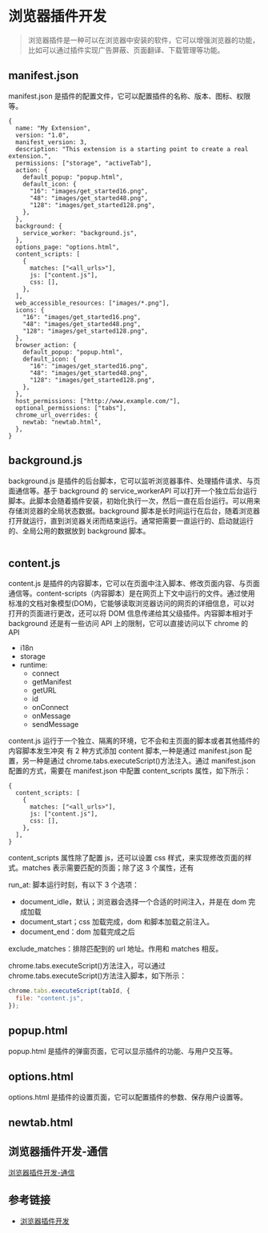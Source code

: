 # 浏览器插件开发

> 浏览器插件是一种可以在浏览器中安装的软件，它可以增强浏览器的功能，比如可以通过插件实现广告屏蔽、页面翻译、下载管理等功能。

## manifest.json

manifest.json 是插件的配置文件，它可以配置插件的名称、版本、图标、权限等。

```json5
{
  name: "My Extension",
  version: "1.0",
  manifest_version: 3,
  description: "This extension is a starting point to create a real extension.",
  permissions: ["storage", "activeTab"],
  action: {
    default_popup: "popup.html",
    default_icon: {
      "16": "images/get_started16.png",
      "48": "images/get_started48.png",
      "128": "images/get_started128.png",
    },
  },
  background: {
    service_worker: "background.js",
  },
  options_page: "options.html",
  content_scripts: [
    {
      matches: ["<all_urls>"],
      js: ["content.js"],
      css: [],
    },
  ],
  web_accessible_resources: ["images/*.png"],
  icons: {
    "16": "images/get_started16.png",
    "48": "images/get_started48.png",
    "128": "images/get_started128.png",
  },
  browser_action: {
    default_popup: "popup.html",
    default_icon: {
      "16": "images/get_started16.png",
      "48": "images/get_started48.png",
      "128": "images/get_started128.png",
    },
  },
  host_permissions: ["http://www.example.com/"],
  optional_permissions: ["tabs"],
  chrome_url_overrides: {
    newtab: "newtab.html",
  },
}
```

## background.js

background.js 是插件的后台脚本，它可以监听浏览器事件、处理插件请求、与页面通信等。基于 background 的 service_workerAPI 可以打开一个独立后台运行脚本。此脚本会随着插件安装，初始化执行一次，然后一直在后台运行。可以用来存储浏览器的全局状态数据。background 脚本是长时间运行在后台，随着浏览器打开就运行，直到浏览器关闭而结束运行。通常把需要一直运行的、启动就运行的、全局公用的数据放到 background 脚本。

```js

```

## content.js

content.js 是插件的内容脚本，它可以在页面中注入脚本、修改页面内容、与页面通信等。content-scripts（内容脚本）是在网页上下文中运行的文件。通过使用标准的文档对象模型(DOM)，它能够读取浏览器访问的网页的详细信息，可以对打开的页面进行更改，还可以将 DOM 信息传递给其父级插件。内容脚本相对于 background 还是有一些访问 API 上的限制，它可以直接访问以下 chrome 的 API

- i18n
- storage
- runtime:
  - connect
  - getManifest
  - getURL
  - id
  - onConnect
  - onMessage
  - sendMessage

content.js 运行于一个独立、隔离的环境，它不会和主页面的脚本或者其他插件的内容脚本发生冲突 有 2 种方式添加 content 脚本,一种是通过 manifest.json 配置，另一种是通过 chrome.tabs.executeScript()方法注入。通过 manifest.json 配置的方式，需要在 manifest.json 中配置 content_scripts 属性，如下所示：

```json5
{
  content_scripts: [
    {
      matches: ["<all_urls>"],
      js: ["content.js"],
      css: [],
    },
  ],
}
```

content_scripts 属性除了配置 js，还可以设置 css 样式，来实现修改页面的样式。matches 表示需要匹配的页面；除了这 3 个属性，还有

run_at: 脚本运行时刻，有以下 3 个选项：

- document_idle，默认；浏览器会选择一个合适的时间注入，并是在 dom 完成加载
- document_start；css 加载完成，dom 和脚本加载之前注入。
- document_end：dom 加载完成之后

exclude_matches：排除匹配到的 url 地址。作用和 matches 相反。

chrome.tabs.executeScript()方法注入，可以通过 chrome.tabs.executeScript()方法注入脚本，如下所示：

```js
chrome.tabs.executeScript(tabId, {
  file: "content.js",
});
```

## popup.html

popup.html 是插件的弹窗页面，它可以显示插件的功能、与用户交互等。

## options.html

options.html 是插件的设置页面，它可以配置插件的参数、保存用户设置等。

## newtab.html

## 浏览器插件开发-通信

[浏览器插件开发-通信](./浏览器插件开发-通信篇.md)

## 参考链接

- [浏览器插件开发](https://mp.weixin.qq.com/s/QUgT5bGRutstyo0l6nHFfg)
